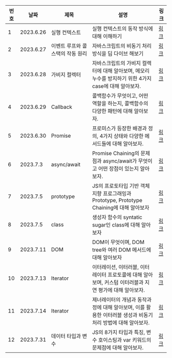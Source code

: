 | 번호 | 날짜      | 제목                              | 설명                                                                                                        | 링크                                                                                                                                      |
| ---- | --------- | --------------------------------- | ----------------------------------------------------------------------------------------------------------- | ----------------------------------------------------------------------------------------------------------------------------------------- |
| 1    | 2023.6.26 | 실행 컨텍스트                     | 실행 컨텍스트의 동작 방식에 대해 이해하기                                                                   | [링크](https://www.notion.so/3a5f9761819e4e27b57a4a5a7f719040)                                                                            |
| 2    | 2023.6.27 | 이벤트 루프와 콜 스택의 작동 원리 | 자바스크립트의 비동기 처리 방식을 딥 다이브 해보기                                                          | [링크](https://www.notion.so/26de8f3da3634b54bd0da84a7291be37)                                                                            |
| 3    | 2023.6.28 | 가비지 컬렉터                     | 자바스크립트의 가비지 컬렉터에 대해 알아보며, 메모리 누수를 방지하기 위한 4가지 case에 대해 알아보자.       | [링크](https://www.notion.so/f8a0e9d3844e446ebbe3e4e934fbbfd2)                                                                            |
| 4    | 2023.6.29 | Callback                          | 콜백함수가 무엇이고, 어떤 역할을 하는지, 콜백함수의 다양한 패턴에 대해 알아보자.                            | [링크](https://www.notion.so/JavaScript-b92a5bd919a34383b956621ae56ca946?p=77c4cd2c2058460aa3132d1de33ddae1&pm=s)                         |
| 5    | 2023.6.30 | Promise                           | 프로미스가 등장한 배경과 정의, 4가지 상태와 다양한 메서드들에 대해 알아보자.                                | [링크](https://www.notion.so/JavaScript-b92a5bd919a34383b956621ae56ca946?p=a4c91f188fad45a4b21abbecd4b4f1e5&pm=s)                         |
| 6    | 2023.7.3  | async/await                       | Promise Chaining의 문제점과 async/await가 무엇이고 어떤 장점이 있는지 알아보자.                             | [링크](https://www.notion.so/async-await-9f118b21c86c4422aba3c7bde78c7c37)                                                                |
| 7    | 2023.7.5  | prototype                         | JS의 프로토타입 기반 객체지향 프로그래밍과 Prototype, Prototype Chaining에 대해 알아보자                    | [링크](https://www.notion.so/dae85b4b17c8468baadf0fee0c070e48?v=4ef4e04e9a3e46399ed899bb6c61f575&p=e4dfa4a8f97c4c57869d8f019c294920&pm=s) |
| 8    | 2023.7.5  | class                             | 생성자 함수의 syntatic sugar인 class에 대해 알아보자                                                        | [링크](https://www.notion.so/dae85b4b17c8468baadf0fee0c070e48?v=4ef4e04e9a3e46399ed899bb6c61f575&p=f30f8142cbf442cdbdfa7b3a2925ebaf&pm=s) |
| 9    | 2023.7.11 | DOM                               | DOM이 무엇이며, DOM tree와 여러 DOM 메서드에 대해 알아보자                                                  | [링크](https://www.notion.so/dae85b4b17c8468baadf0fee0c070e48?v=4ef4e04e9a3e46399ed899bb6c61f575&p=e8fc5007e2da4edeae18c6548a2d9c98&pm=s) |
| 10   | 2023.7.13 | Iterator                          | 이터레이션, 이터러블, 이터레이터 프로토콜에 대해 알아보며, 커스텀 이터러블과 지연 평가에 대해 알아보자.     | [링크](https://www.notion.so/dae85b4b17c8468baadf0fee0c070e48?v=4ef4e04e9a3e46399ed899bb6c61f575&p=8d41a05df0284a94995bc2fda8896418&pm=s) |
| 11   | 2023.7.14 | Iterator                          | 제너레이터의 개념과 동작과정에 대해 알아보며, 이를 활용한 이터러블 생성과 비동기 처리 방법에 대해 알아보자. | [링크](https://www.notion.so/Generator-de33581e644441b9b02d279a9b20891c)                                                                  |
| 12   | 2023.7.31 | 데이터 타입과 변수                | JS의 8가지 타입과 특징, 변수 호이스팅과 var 키워드의 문제점에 대해 알아보자.                                | [링크](https://www.notion.so/dae85b4b17c8468baadf0fee0c070e48?v=4ef4e04e9a3e46399ed899bb6c61f575&p=89d05cc3d5bc4a24b0a92305436e1367&pm=s) |
